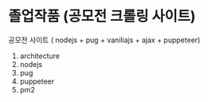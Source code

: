# 졸업작품 (공모전 크롤링 사이트)
공모전 사이트 ( nodejs + pug + vaniliajs + ajax + puppeteer)

<ol>
  <li>architecture</li>
  <li>nodejs</li>
  <li>pug</li>
  <li>puppeteer</li>
  <li>pm2</li>
</ol>
